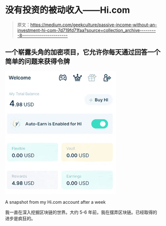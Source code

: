 # 没有投资的被动收入——Hi.com

> 原文：<https://medium.com/geekculture/passive-income-without-an-investment-hi-com-7d719fd71faa?source=collection_archive---------8----------------------->

## 一个崭露头角的加密项目，它允许你每天通过回答一个简单的问题来获得令牌

![](img/309f74b513aa5569ab18e7db9c0c333c.png)

A snapshot from my Hi.com account after a week

我一直在深入挖掘区块链的世界。大约 5-6 年前，我在摆弄区块链。已经取得的进步是疯狂的。